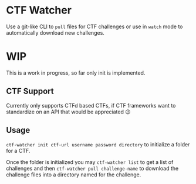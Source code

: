 # CTF Watcher
Use a git-like CLI to `pull` files for CTF challenges or use in `watch` mode to automatically download new challenges.

# WIP
This is a work in progress, so far only init is implemented.

## CTF Support
Currently only supports CTFd based CTFs, if CTF frameworks want to standardize on an API that would be appreciated :wink:

## Usage
`ctf-watcher init ctf-url username password directory` to initialize a folder for a CTF. 

Once the folder is initialized you may `ctf-watcher list` to get a list of challenges and then `ctf-watcher pull challenge-name` to download the challenge files into a directory named for the challenge.
